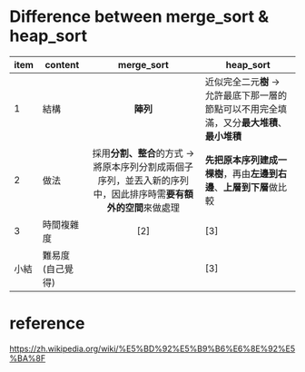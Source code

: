 # Difference between merge_sort & heap_sort
| item | content | merge_sort | heap_sort
| -- | -- | :---: | -- 
1 | 結構 | **陣列** | 近似完全二元**樹** → 允許最底下那一層的節點可以不用完全填滿，又分**最大堆積**、**最小堆積**
2 | 做法 | 採用**分割、整合**的方式 → 將原本序列分割成兩個子序列，並丟入新的序列中，因此排序時需**要有額外的空間**來做處理 | **先把原本序列建成一棵樹**，再由**左邊到右邊**、**上層到下層**做比較 
3 | 時間複雜度 | [2] | [3] 
小結 | 難易度(自己覺得) |  | [3] 

# reference
https://zh.wikipedia.org/wiki/%E5%BD%92%E5%B9%B6%E6%8E%92%E5%BA%8F
